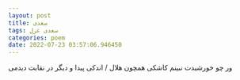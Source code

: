 ```yaml
---
layout: post
title: سعدی
tags: سعدی غزل
categories: poem
date: 2022-07-23 03:57:06.946450
---
```


ور چو خورشیدت نبینم کاشکی همچون هلال / اندکی پیدا و دیگر در نقابت دیدمی